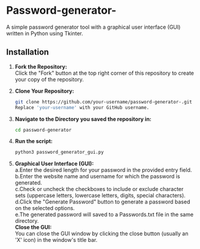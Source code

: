 # Password-generator-

A simple password generator tool with a graphical user interface (GUI) written in Python using Tkinter.

## Installation

1. **Fork the Repository:**  
   Click the "Fork" button at the top right corner of this repository to create your copy of the repository.

2. **Clone Your Repository:**
   ```bash
   git clone https://github.com/your-username/password-generator-.git
   Replace 'your-username' with your GitHub username.
3. **Navigate to the Directory you saved the repository in:**  
   ```bash
   cd password-generator
4. **Run the script:**    
   ```bash
   python3 password_generator_gui.py
4. **Graphical User Interface (GUI):**   
    a.Enter the desired length for your password in the provided entry field.  
    b.Enter the website name and username for which the password is generated.    
    c.Check or uncheck the checkboxes to include or exclude character sets (uppercase letters, lowercase letters, digits, special characters).  
    d.Click the "Generate Password" button to generate a password based on the selected options.  
    e.The generated password will saved to a Passwords.txt file in the same directory.  
**Close the GUI:**  
   You can close the GUI window by clicking the close button (usually an 'X' icon) in the window's title bar.
